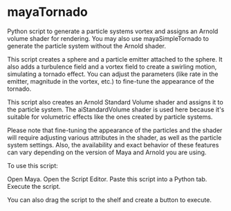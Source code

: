 # mayaTornado
Python script to generate a particle systems vortex and assigns an Arnold volume shader for rendering.  You may also use mayaSimpleTornado to generate the particle system without the Arnold shader.

This script creates a sphere and a particle emitter attached to the sphere. It also adds a turbulence field and a vortex field to create a swirling motion, simulating a tornado effect. You can adjust the parameters (like rate in the emitter, magnitude in the vortex, etc.) to fine-tune the appearance of the tornado.

This script also creates an Arnold Standard Volume shader and assigns it to the particle system. The aiStandardVolume shader is used here because it's suitable for volumetric effects like the ones created by particle systems.

Please note that fine-tuning the appearance of the particles and the shader will require adjusting various attributes in the shader, as well as the particle system settings. Also, the availability and exact behavior of these features can vary depending on the version of Maya and Arnold you are using.

To use this script:

Open Maya.
Open the Script Editor.
Paste this script into a Python tab.
Execute the script.

You can also drag the script to the shelf and create a button to execute.

